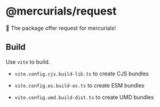 # @mercurials/request

🚀 The package offer request for mercurials!

## Build

Use `vite` to build.

- `vite.config.cjs.build-lib.ts` to create CJS bundles

- `vite.config.es.build-es.ts` to create ESM bundles

- `vite.config.umd.build-dist.ts` to create UMD bundles